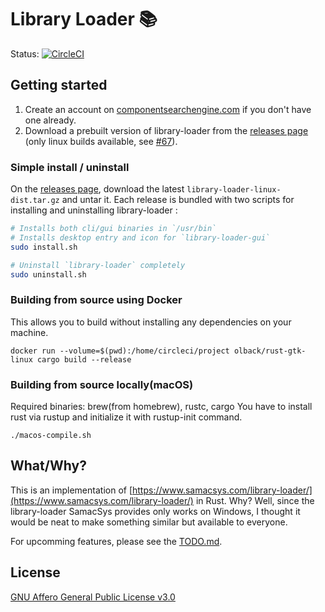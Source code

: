 # Library Loader :books:

<!-- ![Screenshot](libloader.png) -->

Status: [![CircleCI](https://circleci.com/gh/olback/library-loader/tree/master.svg?style=svg)](https://circleci.com/gh/olback/library-loader/tree/master)

<!---
OS | Status
-- | ------
Linux | [![CircleCI](https://circleci.com/gh/olback/library-loader/tree/master.svg?style=svg)](https://circleci.com/gh/olback/library-loader/tree/master)
Windows | WIP
Mac | WIP
--->

## Getting started

1. Create an account on [componentsearchengine.com](https://componentsearchengine.com/) if you don't have one already.
2. Download a prebuilt version of library-loader from the [releases page](https://github.com/olback/library-loader/releases) (only linux builds available, see [#67](https://github.com/olback/library-loader/issues/67)).

### Simple install / uninstall

On the [releases page](https://github.com/olback/library-loader/releases), download the latest `library-loader-linux-dist.tar.gz` and untar it. Each release is bundled with two scripts for installing and uninstalling library-loader :

```sh
# Installs both cli/gui binaries in `/usr/bin`
# Installs desktop entry and icon for `library-loader-gui`
sudo install.sh

# Uninstall `library-loader` completely
sudo uninstall.sh
```

### Building from source using Docker

This allows you to build without installing any dependencies on your machine.

```
docker run --volume=$(pwd):/home/circleci/project olback/rust-gtk-linux cargo build --release
```

### Building from source locally(macOS)

Required binaries: brew(from homebrew), rustc, cargo
You have to install rust via rustup and initialize it with rustup-init command.

```shell
./macos-compile.sh
```

## What/Why?

This is an implementation of [https://www.samacsys.com/library-loader/](https://www.samacsys.com/library-loader/) in Rust. Why? Well, since the library-loader SamacSys provides only works on Windows, I thought it would be neat to make something similar but available to everyone.

For upcomming features, please see the [TODO.md](TODO.md).

## License

[GNU Affero General Public License v3.0](LICENSE)
